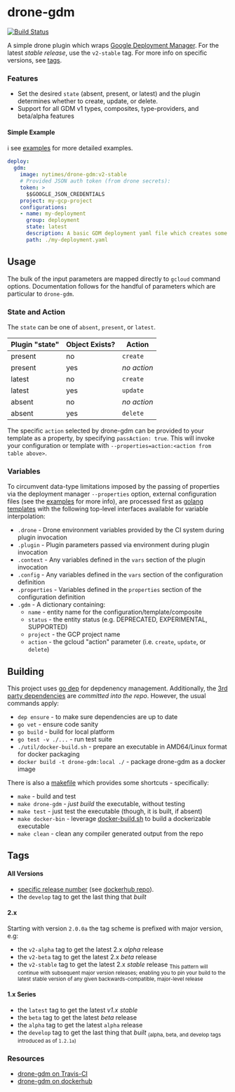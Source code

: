 drone-gdm
=========

[![Build Status](https://travis-ci.org/NYTimes/drone-gdm.svg?branch=master)](https://travis-ci.org/NYTimes/drone-gdm)

A simple drone plugin which wraps [Google Deployment Manager](https://cloud.google.com/deployment-manager/docs/). For the latest
_stable release_, use the `v2-stable` tag. For more info on specific versions,
see [tags](#tags).

### Features
 * Set the desired `state` (absent, present, or latest) and the plugin determines whether to create, update, or delete.
 * Support for all GDM v1 types, composites, type-providers, and beta/alpha features

#### Simple Example

:information_source: see [examples](./doc/EXAMPLES.md) for more detailed examples.
```yaml
deploy:
  gdm:
    image: nytimes/drone-gdm:v2-stable
    # Provided JSON auth token (from drone secrets):
    token: >
      $$GOOGLE_JSON_CREDENTIALS
    project: my-gcp-project
    configurations:
    - name: my-deployment
      group: deployment
      state: latest
      description: A basic GDM deployment yaml file which creates some resources
      path: ./my-deployment.yaml

```

Usage
-----
The bulk of the input parameters are mapped directly to `gcloud` command options.
Documentation follows for the handful of parameters which are particular to `drone-gdm`.

### State and Action
The `state` can be one of `absent`, `present`, or `latest`.

| Plugin "state" | Object Exists? | Action      |
| -------------- | -------------- | ----------- |
| present        | no             | `create`    |
| present        | yes            | _no action_   |
| latest         | no             | `create`    |
| latest         | yes            | `update`    |
| absent         | no             | _no action_   |
| absent         | yes            | `delete`    |

The specific `action` selected by drone-gdm can be provided to your template
as a property, by specifying `passAction: true`. This will invoke your
configuration or template with `--properties=action:<action from table above>`.

### Variables
To circumvent data-type limitations imposed by the passing of properties via the
deployment manager `--properties` option, external configuration files (see the
[examples](./doc/EXAMPLES.md) for more info), are processed first as [golang templates](https://golang.org/pkg/text/template/) with the following top-level interfaces available for variable interpolation:
 - `.drone` - Drone environment variables provided by the CI system during plugin invocation
 - `.plugin` - Plugin parameters passed via environment during plugin invocation
 - `.context` - Any variables defined in the `vars` section of the plugin invocation
 - `.config` - Any variables defined in the `vars` section of the configuration definition
 - `.properties` - Variables defined in the `properties` section of the configuration definition
 - `.gdm` - A dictionary containing:
   - `name` - entity name for the configuration/template/composite
   - `status` - the entity status (e.g. DEPRECATED, EXPERIMENTAL, SUPPORTED)
   - `project` - the GCP project name
   - `action` - the gcloud "action" parameter (i.e. `create`, `update`, or `delete`)


Building
--------
This project uses [go dep](https://github.com/golang/dep) for depdenency management. Additionally, the
[3rd party dependencies](./vendor) are _committed into the repo_. However, the usual commands
apply:
 - `dep ensure` - to make sure dependencies are up to date
 - `go vet` - ensure code sanity
 - `go build` - build for local platform
 - `go test -v ./...` - run test suite
 - `./util/docker-build.sh` - prepare an executable in AMD64/Linux format for docker packaging
 - `docker build -t drone-gdm:local ./` - package drone-gdm as a docker image

There is also a [makefile](./makefile) which provides some shortcuts - specifically:
 - `make` - build and test
 - `make drone-gdm` - _just build_ the executable, without testing
 - `make test` - just test the executable (though, it is built, if absent)
 - `make docker-bin` - leverage [docker-build.sh](./util/docker-build.sh) to build a dockerizable executable
 - `make clean` - clean any compiler generated output from the repo

Tags
----

#### All Versions
* [specific release number](https://github.com/NYTimes/drone-gdm/releases) (see [dockerhub repo](https://hub.docker.com/r/nytimes/drone-gdm/tags/)).
* the `develop` tag to get the last thing that _built_

#### 2.x
Starting with version `2.0.0a` the tag scheme is prefixed with major version, e.g:
* the `v2-alpha` tag to get the latest 2.x _alpha_ release
* the `v2-beta` tag to get the latest 2.x _beta_ release
* the `v2-stable` tag to get the latest 2.x _stable_ release
<sub>This pattern will continue with subsequent major version releases; enabling you to pin your build to the latest stable version of any given backwards-compatible, major-level release</sub>

#### 1.x Series
* the `latest` tag to get the latest *v1.x* _stable_
* the `beta` tag to get the latest _beta_ release
* the `alpha` tag to get the latest `alpha` release
* the `develop` tag to get the last thing that _built_
<sub>(alpha, beta, and develop tags introduced as of `1.2.1a`)</sub>


### Resources
 - [drone-gdm on Travis-CI](https://travis-ci.org/NYTimes/drone-gdm)
 - [drone-gdm on dockerhub](https://hub.docker.com/r/nytimes/drone-gdm/)
